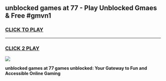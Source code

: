 
## unblocked games at 77 - Play Unblocked Gmaes & Free #gmvn1
<h3>
<a href="https://premium.freeplayer.one?title=unblocked_games_at_77&ref=01M">CLICK TO PLAY</a></h3>
<hr>

<h3>
<a href="https://premium.freeplayer.one?title=unblocked_games_at_77&ref=01M">CLICK 2 PLAY</a>
  
</h3>

<a href="https://premium.freeplayer.one?title=unblocked_games_at_77&ref=01M"><img src="https://clearcache.store/games.png"></a>


**unblocked games at 77 games unblocked: Your Gateway to Fun and Accessible Online Gaming**
